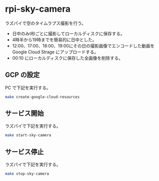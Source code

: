 # rpi-sky-camera

ラズパイで空のタイムラプス撮影を行う。

- 日中のみt秒ごとに撮影してローカルディスクに保存する。
- 4時半から19時までを簡易的に日中とした。
- 12:00、17:00、18:00、19:00にその日の撮影画像でエンコードした動画を Google Cloud Strage にアップロードする。
- 00:10 にローカルディスクに保存した全画像を削除する。

## GCP の設定

PC で下記を実行する。

```bash
make create-google-cloud-resources
```

## サービス開始

ラズパイで下記を実行する。

```bash
make start-sky-camera
```

## サービス停止

ラズパイで下記を実行する。

```bash
make stop-sky-camera
```
